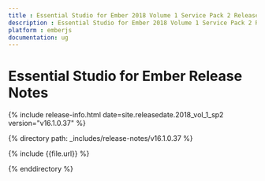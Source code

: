 ```yaml
---
title : Essential Studio for Ember 2018 Volume 1 Service Pack 2 Release Notes
description : Essential Studio for Ember 2018 Volume 1 Service Pack 2 Release Notes
platform : emberjs
documentation: ug
---
```


# Essential Studio for Ember Release Notes

{% include release-info.html date=site.releasedate.2018_vol_1_sp2  version="v16.1.0.37" %} 

{% directory path: _includes/release-notes/v16.1.0.37 %}

{% include {{file.url}} %}

{% enddirectory %}